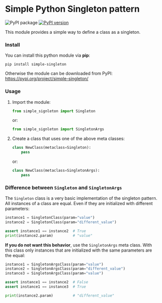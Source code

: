 # Simple Python Singleton pattern

![PyPI package](https://github.com/mammo0/py-simple-singleton/workflows/PyPI%20package/badge.svg)
[![PyPI version](https://badge.fury.io/py/simple-singleton.svg)](https://badge.fury.io/py/simple-singleton)

This module provides a simple way to define a class as a singleton.


### Install

You can install this python module via **pip**:
```shell
pip install simple-singleton
```

Otherwise the module can be downloaded from PyPI: https://pypi.org/project/simple-singleton/


### Usage

1. Import the module:
   ```python
   from simple_signleton import Singleton
   ```
   or:
   ```python
   from simple_signleton import SingletonArgs
   ```
2. Create a class that uses one of the above meta classes:
   ```python
   class NewClass(metaclass=Singleton):
       pass
   ```
   or:
   ```python
   class NewClass(metaclass=SingletonArgs):
       pass
   ```


### Difference between `Singleton` and `SingletonArgs`

The `Singleton` class is a very basic implementation of the singleton pattern. All instances of a class are equal. Even if they are initialized with different parameters:
```python
instance1 = SingletonClass(param="value")
instance2 = SingletonClass(param="different_value")

assert instance1 == instance2  # True
print(instance2.param)         # "value"
```

**If you do not want this behavior**, use the `SingletonArgs` meta class. With this class only instances that are initialized with the same parameters are the equal:
```python
instance1 = SingletonArgsClass(param="value")
instance2 = SingletonArgsClass(param="different_value")
instance3 = SingletonArgsClass(param="value")

assert instance1 == instance2  # False
assert instance1 == instance3  # True

print(instance2.param)         # "different_value"
```
